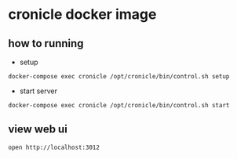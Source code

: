 # cronicle docker image 

## how to running

* setup 

```code
docker-compose exec cronicle /opt/cronicle/bin/control.sh setup
```

* start server

```code
docker-compose exec cronicle /opt/cronicle/bin/control.sh start
```

## view web ui 

```code
open http://localhost:3012
```